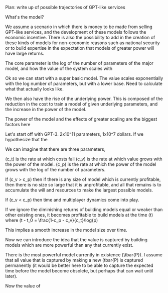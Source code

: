 Plan: write up of possible trajectories of GPT-like services

What's the model?

We assume a scenario in which there is money to be made from selling GPT-like services, and the development of these models follows the economic incentive. There is also the possibility to add in the creation of these kinds of models for non-economic reasons such as national security or to build expertise in the expectation that models of greater power will have large returns.

The core parameter is the log of the number of parameters of the major model, and how the value of the system scales with 

Ok so we can start with a super basic model.
The value scales exponentially with the log number of parameters, but with a lower base. Need to calculate what that actually looks like.

We then also have the rise of the underlying power. This is composed of the reduction in the cost to train a model of given underlying parameters, and the increase in the power of the model. 

The power of the model and the effects of greater scaling are the biggest factors here


Let's start off with GPT-3. 2x10^11 parameters, 1x10^7 dollars. If we hypothesize that the

We can imagine that there are three parameters, 

\(c_t\) is the rate at which costs fall
\(c_v\) is the rate at which value grows with the power of the model.
\(c_p\) is the rate at which the power of the model grows with the log of the number of parameters.

If \(c_v > c_p\) then if there is any size of model which is currently profitable, then there is no size so large that it is unprofitable, and all that remains is to accumulate the will and resources to make the largest possible models.

If \(c_v < c_p\) then time and multiplayer dynamics come into play. 

If we ignore the diminishing returns of building models equal or weaker than other existing ones, it becomes profitable to build models at the time \(t\) where \(t - t_0 = \frac{1-c_p - c_v}{c_t}\log{p\)

This implies a smooth increase in the model size over time.

Now we can introduce the idea that the value is captured by building models which are more powerful than any that currently exist. 

There is the most powerful model currently in existence \(\tbar{P}\). I assume that all value that is captured by making a new \(tbar{P\) is captured permanently (it would be better here to be able to capture the expected time before the model become obsolete, but perhaps that can wait until later).

Now the value of 
